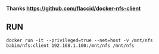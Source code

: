 #### Thanks https://github.com/flaccid/docker-nfs-client

## RUN
`docker run -it --privileged=true --net=host -v /mnt/nfs babim/nfs:client 192.168.1.100:/mnt/nfs /mnt/nfs`
